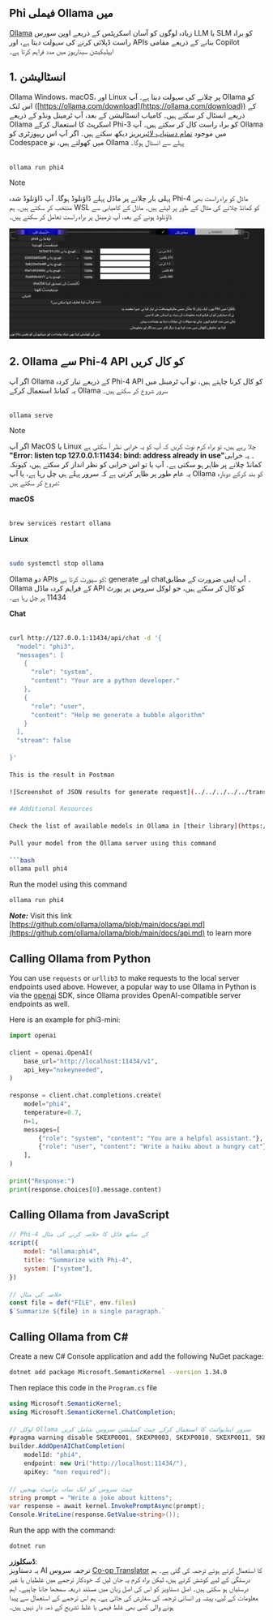 <!--
CO_OP_TRANSLATOR_METADATA:
{
  "original_hash": "ea58f7c3348e894feaeecb90f5bfa98f",
  "translation_date": "2025-04-03T06:43:37+00:00",
  "source_file": "md\\01.Introduction\\02\\04.Ollama.md",
  "language_code": "ur"
}
-->
## Phi فیملی Ollama میں

[Ollama](https://ollama.com) زیادہ لوگوں کو آسان اسکرپٹس کے ذریعے اوپن سورس LLM یا SLM کو براہ راست ڈپلائی کرنے کی سہولت دیتا ہے، اور APIs بنانے کے ذریعے مقامی Copilot ایپلیکیشن سیناریوز میں مدد فراہم کرتا ہے۔

## **1. انسٹالیشن**

Ollama Windows، macOS، اور Linux پر چلانے کی سہولت دیتا ہے۔ آپ Ollama کو اس لنک ([https://ollama.com/download](https://ollama.com/download)) کے ذریعے انسٹال کر سکتے ہیں۔ کامیاب انسٹالیشن کے بعد، آپ ٹرمینل ونڈو کے ذریعے Ollama اسکرپٹ کا استعمال کرکے Phi-3 کو براہ راست کال کر سکتے ہیں۔ آپ Ollama میں موجود [تمام دستیاب لائبریریز](https://ollama.com/library) دیکھ سکتے ہیں۔ اگر آپ اس ریپوزٹری کو Codespace میں کھولتے ہیں، تو Ollama پہلے سے انسٹال ہوگا۔

```bash

ollama run phi4

```

> [!NOTE]
> پہلی بار چلانے پر ماڈل پہلے ڈاؤنلوڈ ہوگا۔ آپ ڈاؤنلوڈ شدہ Phi-4 ماڈل کو براہ راست بھی منتخب کر سکتے ہیں۔ ہم WSL کو کمانڈ چلانے کی مثال کے طور پر لیتے ہیں۔ ماڈل کے کامیابی سے ڈاؤنلوڈ ہونے کے بعد، آپ ٹرمینل پر براہ راست تعامل کر سکتے ہیں۔

![run](../../../../../translated_images/ollama_run.b0be611de61f3bb3b42e22205cedf6714b0335ba9288e71d985bf9024f3c20f5.ur.png)

## **2. Ollama سے Phi-4 API کو کال کریں**

اگر آپ Ollama کے ذریعے تیار کردہ Phi-4 API کو کال کرنا چاہتے ہیں، تو آپ ٹرمینل میں یہ کمانڈ استعمال کرکے Ollama سرور شروع کر سکتے ہیں۔

```bash

ollama serve

```

> [!NOTE]
> اگر آپ MacOS یا Linux چلا رہے ہیں، تو براہ کرم نوٹ کریں کہ آپ کو یہ خرابی نظر آ سکتی ہے **"Error: listen tcp 127.0.0.1:11434: bind: address already in use"**۔ یہ خرابی کمانڈ چلانے پر ظاہر ہو سکتی ہے۔ آپ یا تو اس خرابی کو نظر انداز کر سکتے ہیں، کیونکہ یہ عام طور پر ظاہر کرتی ہے کہ سرور پہلے ہی چل رہا ہے، یا آپ Ollama کو بند کرکے دوبارہ شروع کر سکتے ہیں:

**macOS**

```bash

brew services restart ollama

```

**Linux**

```bash

sudo systemctl stop ollama

```

Ollama دو APIs کو سپورٹ کرتا ہے: generate اور chat۔ آپ اپنی ضرورت کے مطابق Ollama کے فراہم کردہ ماڈل API کو کال کر سکتے ہیں، جو لوکل سروس پر پورٹ 11434 پر چل رہا ہے۔

**Chat**

```bash

curl http://127.0.0.1:11434/api/chat -d '{
  "model": "phi3",
  "messages": [
    {
      "role": "system",
      "content": "Your are a python developer."
    },
    {
      "role": "user",
      "content": "Help me generate a bubble algorithm"
    }
  ],
  "stream": false
  
}'

This is the result in Postman

![Screenshot of JSON results for generate request](../../../../../translated_images/ollama_gen.bd58ab69d4004826e8cd31e17a3c59840df127b0a30ac9bb38325ac58c74caa5.ur.png)

## Additional Resources

Check the list of available models in Ollama in [their library](https://ollama.com/library).

Pull your model from the Ollama server using this command

```bash
ollama pull phi4
```

Run the model using this command

```bash
ollama run phi4
```

***Note:*** Visit this link [https://github.com/ollama/ollama/blob/main/docs/api.md](https://github.com/ollama/ollama/blob/main/docs/api.md) to learn more

## Calling Ollama from Python

You can use `requests` or `urllib3` to make requests to the local server endpoints used above. However, a popular way to use Ollama in Python is via the [openai](https://pypi.org/project/openai/) SDK, since Ollama provides OpenAI-compatible server endpoints as well.

Here is an example for phi3-mini:

```python
import openai

client = openai.OpenAI(
    base_url="http://localhost:11434/v1",
    api_key="nokeyneeded",
)

response = client.chat.completions.create(
    model="phi4",
    temperature=0.7,
    n=1,
    messages=[
        {"role": "system", "content": "You are a helpful assistant."},
        {"role": "user", "content": "Write a haiku about a hungry cat"},
    ],
)

print("Response:")
print(response.choices[0].message.content)
```

## Calling Ollama from JavaScript 

```javascript
// Phi-4 کے ساتھ فائل کا خلاصہ کرنے کی مثال
script({
    model: "ollama:phi4",
    title: "Summarize with Phi-4",
    system: ["system"],
})

// خلاصہ کی مثال
const file = def("FILE", env.files)
$`Summarize ${file} in a single paragraph.`
```

## Calling Ollama from C#

Create a new C# Console application and add the following NuGet package:

```bash
dotnet add package Microsoft.SemanticKernel --version 1.34.0
```

Then replace this code in the `Program.cs` file

```csharp
using Microsoft.SemanticKernel;
using Microsoft.SemanticKernel.ChatCompletion;

// لوکل Ollama سرور اینڈپوائنٹ کا استعمال کرکے چیٹ کمپلیشن سروس شامل کریں
#pragma warning disable SKEXP0001, SKEXP0003, SKEXP0010, SKEXP0011, SKEXP0050, SKEXP0052
builder.AddOpenAIChatCompletion(
    modelId: "phi4",
    endpoint: new Uri("http://localhost:11434/"),
    apiKey: "non required");

// چیٹ سروس کو ایک سادہ پرامپٹ بھیجیں
string prompt = "Write a joke about kittens";
var response = await kernel.InvokePromptAsync(prompt);
Console.WriteLine(response.GetValue<string>());
```

Run the app with the command:

```bash
dotnet run
```

**ڈسکلوزر**:  
یہ دستاویز AI ترجمہ سروس [Co-op Translator](https://github.com/Azure/co-op-translator) کا استعمال کرتے ہوئے ترجمہ کی گئی ہے۔ ہم درستگی کے لیے کوشش کرتے ہیں، لیکن براہ کرم یہ جان لیں کہ خودکار ترجمے میں غلطیاں یا غیر درستیاں ہو سکتی ہیں۔ اصل دستاویز کو اس کی اصل زبان میں مستند ذریعہ سمجھا جانا چاہیے۔ اہم معلومات کے لیے، پیشہ ور انسانی ترجمہ کی سفارش کی جاتی ہے۔ ہم اس ترجمے کے استعمال سے پیدا ہونے والی کسی بھی غلط فہمی یا غلط تشریح کے ذمہ دار نہیں ہیں۔